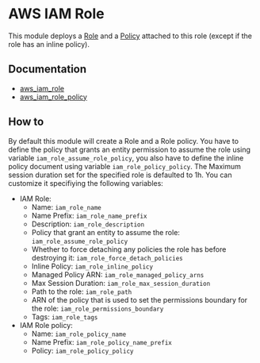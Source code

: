 # AWS IAM Role

This module deploys a [Role](https://docs.aws.amazon.com/IAM/latest/UserGuide/id_roles.html) and a [Policy](https://docs.aws.amazon.com/IAM/latest/UserGuide/access_policies.html) attached to this role (except if the role has an inline policy).

## Documentation

* [aws_iam_role](https://registry.terraform.io/providers/hashicorp/aws/latest/docs/resources/iam_role)
* [aws_iam_role_policy](https://registry.terraform.io/providers/hashicorp/aws/latest/docs/resources/iam_role_policy)

## How to

By default this module will create a Role and a Role policy. You have to define the policy that grants an entity permission to assume the role using variable `iam_role_assume_role_policy`, you also have to define the inline policy document using variable `iam_role_policy_policy`.
The Maximum session duration set for the specified role is defaulted to 1h.
You can customize it specifiying the following variables:

* IAM Role:
  * Name: `iam_role_name`
  * Name Prefix: `iam_role_name_prefix`
  * Description: `iam_role_description`
  * Policy that grant an entity to assume the role: `iam_role_assume_role_policy`
  * Whether to force detaching any policies the role has before destroying it: `iam_role_force_detach_policies`
  * Inline Policy: `iam_role_inline_policy`
  * Managed Policy ARN: `iam_role_managed_policy_arns`
  * Max Session Duration: `iam_role_max_session_duration`
  * Path to the role: `iam_role_path`
  * ARN of the policy that is used to set the permissions boundary for the role: `iam_role_permissions_boundary`
  * Tags: `iam_role_tags`
* IAM Role policy:
  * Name: `iam_role_policy_name`
  * Name Prefix: `iam_role_policy_name_prefix`
  * Policy: `iam_role_policy_policy`

